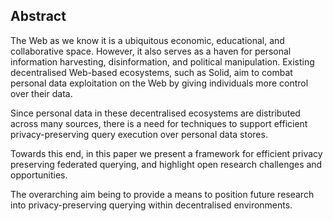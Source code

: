 ## Abstract
<!-- Context      -->
The Web as we know it is a ubiquitous economic, educational, and collaborative space.
However, it also serves as a haven for personal information harvesting, disinformation, and political manipulation.
Existing decentralised Web-based ecosystems, such as Solid,
aim to combat personal data exploitation on the Web by giving individuals more control over their data.
<!-- Need         -->
Since personal data in these decentralised ecosystems are distributed across many sources,
there is a need for techniques to support efficient privacy-preserving query execution over personal data stores.
<!-- Task         -->
<!-- Object       -->
Towards this end, in this paper we present a framework for efficient privacy preserving federated querying, and highlight open research challenges and opportunities.
<!-- Findings     -->
<!-- Conclusion   -->
<!-- Perspectives -->
The overarching aim being to provide a means to position future research into privacy-preserving querying within decentralised environments.

